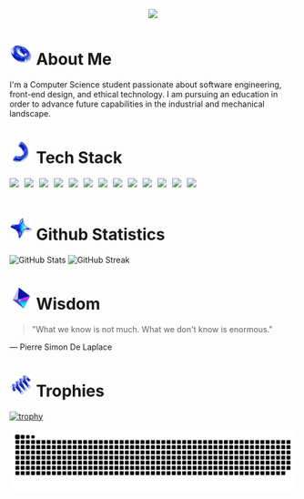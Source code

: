 <p align="center">
  <img src="https://readme-typing-svg.herokuapp.com?font=Fira+Code&weight=700&size=26&duration=3000&pause=10000&center=true&vCenter=true&color=FDF6E3&width=500&lines=Hey%2C+I'm%20Bekzod%20Djumanov." />
</p>

# <img src="tube.png" height="40"> About Me

I'm a Computer Science student passionate about software engineering, front-end design, and ethical technology. I am pursuing an education in order to advance future capabilities in the industrial and mechanical landscape.

# <img src="noodle.png" height="40"> Tech Stack
<div style="display: flex; gap: 10px; flex-wrap: wrap; align-items: center;">
    <img src="https://img.shields.io/badge/-Python-3776AB?style=flat&logo=python&logoColor=white" height="30">
    <img src="https://img.shields.io/badge/Java-007396?style=for-the-badge&logo=openjdk&logoColor=white" height="30">
    <img src="https://img.shields.io/badge/C++-00599C?style=for-the-badge&logo=c%2B%2B&logoColor=white" height="30">
    <img src="https://img.shields.io/badge/SQL-003B57?style=for-the-badge&logo=postgresql&logoColor=white" height="30" />
    <img src="https://img.shields.io/badge/GSAP-88CE02?style=for-the-badge&logo=greensock&logoColor=black" height="30" />
    <img src="https://img.shields.io/badge/Framer_Motion-0055FF?style=for-the-badge&logo=framer&logoColor=white" height="30" />
    <img src="https://img.shields.io/badge/-JavaScript-F7DF1E?style=flat&logo=javascript&logoColor=black" height="30" />
    <img src="https://img.shields.io/badge/-React-20232A?style=flat&logo=react" height="30" />
    <img src="https://img.shields.io/badge/-HTML-E34F26?style=flat&logo=html5&logoColor=white" height="30" />
    <img src="https://img.shields.io/badge/-CSS-1572B6?style=flat&logo=css3" height="30" />
    <img src="https://img.shields.io/badge/-Git-F05032?style=flat&logo=git&logoColor=white" height="30" />
    <img src="https://img.shields.io/badge/Spline-8E75B2?style=for-the-badge&logoColor=white" height="30" />
    <img src="https://img.shields.io/badge/Figma-F24E1E?style=for-the-badge&logo=figma&logoColor=white" height="30" />
</div>

# <img src="star.png" height="40"> Github Statistics

![GitHub Stats](https://github-readme-stats.vercel.app/api?username=BekzodDjumanov&show_icons=true&theme=midnight-purple)
![GitHub Streak](https://github-readme-streak-stats.herokuapp.com/?user=BekzodDjumanov&theme=midnight-purple)

# <img src="pyramid.png" height="40"> Wisdom
> "What we know is not much. What we don't know is enormous."

— Pierre Simon De Laplace

# <img src="spring.png" height="40"> Trophies

[![trophy](https://github-profile-trophy.vercel.app/?username=BekzodDjumanov&theme=onedark)](https://github.com/ryo-ma/github-profile-trophy)

![Snake animation](https://raw.githubusercontent.com/BekzodDjumanov/BekzodDjumanov/output/github-snake-dark.svg)